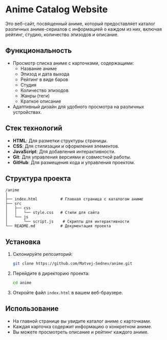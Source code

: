 # Anime Catalog Website

Это веб-сайт, посвященный аниме, который предоставляет каталог различных аниме-сериалов с информацией о каждом из них, включая рейтинг, студию, количество эпизодов и описание.

## Функциональность

- Просмотр списка аниме с карточками, содержащими:
  - Название аниме
  - Эпизод и дата выхода
  - Рейтинг в виде баров
  - Студия
  - Количество эпизодов
  - Жанры (теги)
  - Краткое описание
- Адаптивный дизайн для удобного просмотра на различных устройствах.
  
## Стек технологий

- **HTML**: Для разметки структуры страницы.
- **CSS**: Для стилизации и оформления элементов.
- **JavaScript**: Для добавления интерактивности.
- **Git**: Для управления версиями и совместной работы.
- **GitHub**: Для размещения кода и управления проектом.

## Структура проекта

```
/anime
│
├── index.html          # Главная страница с каталогом аниме
├── src
│   ├── css
│   │   └── style.css   # Стили для сайта
│   └── js
│       └── script.js    # Скрипты для интерактивности
└── README.md           # Документация проекта
```

## Установка

1. Склонируйте репозиторий:
   ```bash
   git clone https://github.com/Matvej-Sednev/anime.git
   ```

2. Перейдите в директорию проекта:
   ```bash
   cd anime
   ```

3. Откройте файл `index.html` в вашем веб-браузере.

## Использование

- На главной странице вы увидите каталог аниме с карточками.
- Каждая карточка содержит информацию о конкретном аниме.
- Вы можете просмотреть описание и рейтинг каждого аниме.


